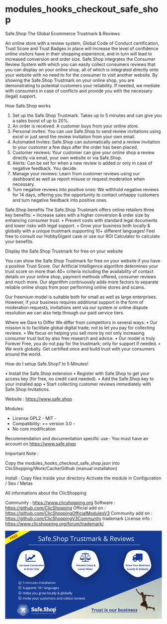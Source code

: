 # modules_hooks_checkout_safe_shop

Safe.Shop The Global Ecommerce Trustmark & Reviews

An online store with a review system, Global Code of Conduct certification, Trust Score and Trust Badges in place will increase the level of confidence online visitors have in their shopping experience, and in turn will lead to increased conversion and order size.
Safe.Shop integrates the Consumer Review System with which you can easily collect consumers reviews that you can display on your online shop, all of which is integrated directly onto your website with no need to for the consumer to visit another website.
By showing the Safe.Shop Trustmark on your online shop, you are demonstrating to potential customers your reliability. If needed, we mediate with consumers in case of conflicts and provide you with the necessary (legal) support.

How Safe.Shop works
1) Set up the Safe.Shop Trustmark. Takes up to 5 minutes and can give you a sales boost of up to 20%.
2) An order is received: A customer buys from your online store.
3) Personal invites: You can use Safe.Shop to send review invitations using excel or just send the review invitation from your own email. 
4) Automated Invites: Safe.Shop can automatically send a review invitation to your customer a few days after the order has been placed. 
5) Customer reviews: Your customer can give your online shop a review directly via email, your own website or via Safe.Shop.
6) Alerts: Can be set for when a new review is added or only in case of negative feedback. You decide.
7) Manage your reviews: Learn from customer reviews using our dashboard as well as report misuse or request moderation when necessary.
8) Turn negative reviews into positive ones: We withhold negative reviews for 14 days, offering you the opportunity to contact unhappy customers and turn negative feedback into positive ones.

Safe.Shop benefits
The Safe.Shop Trustmark offers online retailers three key benefits:
• Increase sales with a higher conversion & order size by enhancing consumer trust.
• Prevent costs with standard legal documents and lower risks with legal support.
• Grow your business both locally & globally with a unique trustmark supporting 10+ different languages!
Feel free to consult our HobbyGigant case or use our ROI Calculator to calculate your benefits.

Display the Safe.Shop Trustmark for free on your website
 
You can show the Safe.Shop Trustmark for free on your website if you have a positive Trust Score. Our Artificial Intelligence algorithm determines your trust score on more than 40+ criteria including the availability of contact details on your online shop, payment methods offered, consumer reviews and much more. Our algorithm continuously adds more factors to separate reliable online shops from poor performing online stores and scams.
 
Our freemium model is suitable both for small as well as large enterprises. However, if your business requires additional support in the form of moderation requests, invitations sent via our system or online dispute resolution we can also help through our paid service tiers.
 
Where we Dare to Differ
We differ from competitors in several ways:
• Our mission is to facilitate global digital trade; not to let you pay for collecting reviews.
• We focus on helping you sell more by not only increasing consumer trust but by also free research and advice.
• Our model is truly Forever Free, you do not pay for the trustmark; only for support if needed.
• We work globally. Get certified once and build trust with your consumers around the world.

How do I setup Safe.Shop? In 5 Minutes!

• Install the Safe.Shop extension
• Register with Safe.Shop to get your access key (for free, no credit card needed).
• Add the Safe.Shop key to your installed app
• Start collecting customer reviews immediately with Safe.Shop Invitations.

Website : https://www.safe.shop


Modules:

- License GPL2 - MIT -
- Compatibility: >= version 3.0 -
- No core modification


Recommendation and documentation specific use :
You must have an account on https://www.safe.shop

Important Note :

Copy the modules_hooks_checkout_safe_shop.json into ClicShopping/Work/Cache/Github (manual installation)

Install :
Copy files inside your directory
Activate the module in Configuration / Seo / Metas


 All informations about the ClicShopping

Community : https://www.clicshopping.org
Software : https://github.com/ClicShopping
Official add on : https://github.com/ClicShoppingOfficialModulesV3
Community add on : https://github.com/ClicShoppingV3Community
trademark License info : https://www.clicshopping.org/forum/trademark/



![image](https://github.com/ClicShoppingV3Community/modules_hooks_checkout_safe_shop/blob/master/ModuleInfosJson/image.png)


